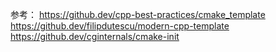 参考：
https://github.dev/cpp-best-practices/cmake_template
https://github.dev/filipdutescu/modern-cpp-template
https://github.dev/cginternals/cmake-init